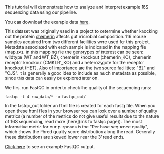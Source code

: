 This tutorial will demonstrate how to analyze and interpret example 16S sequencing data using our pipeline.

You can download the example data [here](https://www.dropbox.com/s/t0q0p88czo9hk6g/16S_tutorial.tar.gz?dl=0).

This dataset was originally used in a project to determine whether knocking out the protein [chemerin](https://en.wikipedia.org/wiki/Chemerin) affects gut microbial composition. 116 mouse samples acquired from two different facilities were used for this project. Metadata associated with each sample is indicated in the mapping file (map.txt). In this mapping file the genotypes of interest can be seen: wildtype (WT and WT_BZ), chemerin knockout (chemerin_KO), chemerin receptor knockout (CMKLR1_KO) and a heterozygote for the receptor knockout (HET). Also of importance are the two source facilities: "BZ" and "CJS". It is generally a good idea to include as much metadata as possible, since this data can easily be explored later on.

We first run FastQC in order to check the quality of the sequencing runs:

    fastqc -t 4 raw_data/* -o fastqc_out/

In the fastqc_out folder an html file is created for each fastq file. When you open these html files in your browser you can look over a number of quality metrics (a number of the metrics do not give useful results due to the nature of 16S sequencing, read more [here](link to fastqc page)). The most informative metric for our purposes is the "Per base sequence quality", which shows the Phred quality score distribution along the read. Generally these distributions are skewed lower near the 3' read ends. 

[Click here](https://www.dropbox.com/s/7mqavuiwpie2mxo/1CMK6WT_S218_L001_R1_001_fastqc.html?dl=0) to see an example FastQC output. 




